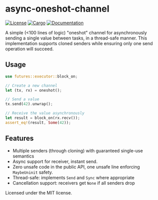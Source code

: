 # async-oneshot-channel

[![License](https://img.shields.io/badge/license-MIT-blue.svg)](
https://github.com/AmitPr/async-oneshot-channel)
[![Cargo](https://img.shields.io/crates/v/async-oneshot-channel.svg)](
https://crates.io/crates/async-oneshot-channel)
[![Documentation](https://docs.rs/async-oneshot-channel/badge.svg)](
https://docs.rs/async-oneshot-channel)

A simple (<100 lines of logic) "oneshot" channel for asynchronously sending a single value between tasks, in a thread-safe manner. This implementation supports cloned senders while ensuring only one send operation will succeed.

## Usage

```rust
use futures::executor::block_on;

// Create a new channel
let (tx, rx) = oneshot();

// Send a value
tx.send(42).unwrap();

// Receive the value asynchronously
let result = block_on(rx.recv());
assert_eq!(result, Some(42));
```

## Features

- Multiple senders (through cloning) with guaranteed single-use semantics
- Async support for receiver, instant send.
- Zero unsafe code in the public API, one unsafe line enforcing `MaybeUninit` safety.
- Thread-safe: implements `Send` and `Sync` where appropriate
- Cancellation support: receivers get `None` if all senders drop

Licensed under the MIT license.
